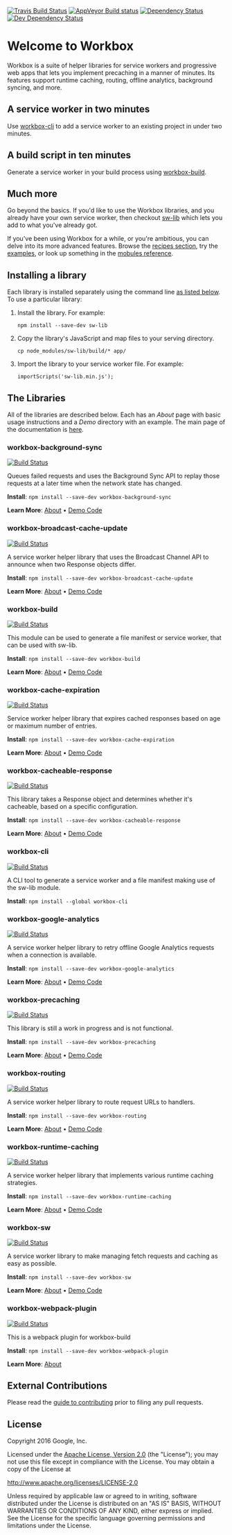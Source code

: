 <!-- DO NOT EDIT. This page is autogenerated. -->
<!-- To make changes, edit templates/README.hbs, not this file. -->
[![Travis Build Status][travis-image]][travis-url]
[![AppVeyor Build status][appveyor-image]][appveyor-url]
[![Dependency Status][dependency-image]][dependency-url]
[![Dev Dependency Status][dev-dependency-image]][dev-dependency-url]

# Welcome to Workbox

Workbox is a suite of helper libraries for service workers and progressive web
apps that lets you implement precaching in a manner of minutes. Its features
support runtime caching, routing, offline analytics, background syncing, and
more.

## A service worker in two minutes

Use [workbox-cli](workbox-cli) to add a service worker to an existing project in under two
minutes. 

## A build script in ten minutes

Generate a service worker in your build process
using [workbox-build](workbox-build).

## Much more

Go beyond the basics. If you'd like to use the Workbox libraries, and you
already have your own service worker, then checkout
[sw-lib](sw-lib) which lets
you add to what you've already got.

If you've been using Workbox for a while, or you're
ambitious, you can delve into its more advanced features. Browse the
[recipes section](recipes), try the [examples](examples), or look up
something in the [mobules reference](reference-docs/stable/latest/).

## Installing a library

Each library is installed separately using the command line [as listed below](#the-libraries). To use a particular library:

1. Install the library. For example:

   `npm install --save-dev sw-lib`
2. Copy the library's JavaScript and map files to your serving directory. 

   `cp node_modules/sw-lib/build/* app/`
3. Import the library to your service worker file. For example:

   `importScripts('sw-lib.min.js');`

## The Libraries

All of the libraries are described below. Each has an _About_ page with basic usage instructions and a _Demo_ directory with an example. The main page of the documentation is [here](https://googlechrome.github.io/sw-helpers/#main).

### workbox-background-sync

[![Build Status](https://travis-shields.appspot.com/shield/GoogleChrome/sw-helpers/master/PROJECT%3D%22workbox-background-sync%22)][travis-url]

Queues failed requests and uses the Background Sync API to replay those requests at a later time when the network state has changed.

**Install**: `npm install --save-dev workbox-background-sync`

**Learn More**: [About](https://googlechrome.github.io/sw-helpers/reference-docs/stable/latest/module-workbox-background-sync.html) •
                [Demo Code](https://github.com/GoogleChrome/sw-helpers/tree/master/packages/workbox-background-sync/demo)

### workbox-broadcast-cache-update

[![Build Status](https://travis-shields.appspot.com/shield/GoogleChrome/sw-helpers/master/PROJECT%3D%22workbox-broadcast-cache-update%22)][travis-url]

A service worker helper library that uses the Broadcast Channel API to announce when two Response objects differ.

**Install**: `npm install --save-dev workbox-broadcast-cache-update`

**Learn More**: [About](https://googlechrome.github.io/sw-helpers/reference-docs/stable/latest/module-workbox-broadcast-cache-update.html) •
                [Demo Code](https://github.com/GoogleChrome/sw-helpers/tree/master/packages/workbox-broadcast-cache-update/demo)

### workbox-build

[![Build Status](https://travis-shields.appspot.com/shield/GoogleChrome/sw-helpers/master/PROJECT%3D%22workbox-build%22)][travis-url]

This module can be used to generate a file manifest or service worker, that can be used with sw-lib.

**Install**: `npm install --save-dev workbox-build`

**Learn More**: [About](https://googlechrome.github.io/sw-helpers/reference-docs/stable/latest/module-workbox-build.html) •
                [Demo Code](https://github.com/GoogleChrome/sw-helpers/tree/master/packages/workbox-build/demo)

### workbox-cache-expiration

[![Build Status](https://travis-shields.appspot.com/shield/GoogleChrome/sw-helpers/master/PROJECT%3D%22workbox-cache-expiration%22)][travis-url]

Service worker helper library that expires cached responses based on age or maximum number of entries.

**Install**: `npm install --save-dev workbox-cache-expiration`

**Learn More**: [About](https://googlechrome.github.io/sw-helpers/reference-docs/stable/latest/module-workbox-cache-expiration.html) •
                [Demo Code](https://github.com/GoogleChrome/sw-helpers/tree/master/packages/workbox-cache-expiration/demo)

### workbox-cacheable-response

[![Build Status](https://travis-shields.appspot.com/shield/GoogleChrome/sw-helpers/master/PROJECT%3D%22workbox-cacheable-response%22)][travis-url]

This library takes a Response object and determines whether it&#x27;s cacheable, based on a specific configuration.

**Install**: `npm install --save-dev workbox-cacheable-response`

**Learn More**: [About](https://googlechrome.github.io/sw-helpers/reference-docs/stable/latest/module-workbox-cacheable-response.html) •
                [Demo Code](https://github.com/GoogleChrome/sw-helpers/tree/master/packages/workbox-cacheable-response/demo)

### workbox-cli

[![Build Status](https://travis-shields.appspot.com/shield/GoogleChrome/sw-helpers/master/PROJECT%3D%22workbox-cli%22)][travis-url]

A CLI tool to generate a service worker and a file manifest making use of the sw-lib module.

**Install**: `npm install --global workbox-cli`



### workbox-google-analytics

[![Build Status](https://travis-shields.appspot.com/shield/GoogleChrome/sw-helpers/master/PROJECT%3D%22workbox-google-analytics%22)][travis-url]

A service worker helper library to retry offline Google Analytics requests when a connection is available.

**Install**: `npm install --save-dev workbox-google-analytics`

**Learn More**: [About](https://googlechrome.github.io/sw-helpers/reference-docs/stable/latest/module-workbox-google-analytics.html) •
                [Demo Code](https://github.com/GoogleChrome/sw-helpers/tree/master/packages/workbox-google-analytics/demo)

### workbox-precaching

[![Build Status](https://travis-shields.appspot.com/shield/GoogleChrome/sw-helpers/master/PROJECT%3D%22workbox-precaching%22)][travis-url]

This library is still a work in progress and is not functional.

**Install**: `npm install --save-dev workbox-precaching`

**Learn More**: [About](https://googlechrome.github.io/sw-helpers/reference-docs/stable/latest/module-workbox-precaching.html) •
                [Demo Code](https://github.com/GoogleChrome/sw-helpers/tree/master/packages/workbox-precaching/demo)

### workbox-routing

[![Build Status](https://travis-shields.appspot.com/shield/GoogleChrome/sw-helpers/master/PROJECT%3D%22workbox-routing%22)][travis-url]

A service worker helper library to route request URLs to handlers.

**Install**: `npm install --save-dev workbox-routing`

**Learn More**: [About](https://googlechrome.github.io/sw-helpers/reference-docs/stable/latest/module-workbox-routing.html) •
                [Demo Code](https://github.com/GoogleChrome/sw-helpers/tree/master/packages/workbox-routing/demo)

### workbox-runtime-caching

[![Build Status](https://travis-shields.appspot.com/shield/GoogleChrome/sw-helpers/master/PROJECT%3D%22workbox-runtime-caching%22)][travis-url]

A service worker helper library that implements various runtime caching strategies.

**Install**: `npm install --save-dev workbox-runtime-caching`

**Learn More**: [About](https://googlechrome.github.io/sw-helpers/reference-docs/stable/latest/module-workbox-runtime-caching.html) •
                [Demo Code](https://github.com/GoogleChrome/sw-helpers/tree/master/packages/workbox-runtime-caching/demo)

### workbox-sw

[![Build Status](https://travis-shields.appspot.com/shield/GoogleChrome/sw-helpers/master/PROJECT%3D%22workbox-sw%22)][travis-url]

A service worker library to make managing fetch requests and caching as easy as possible.

**Install**: `npm install --save-dev workbox-sw`

**Learn More**: [About](https://googlechrome.github.io/sw-helpers/reference-docs/stable/latest/module-workbox-sw.html) •
                [Demo Code](https://github.com/GoogleChrome/sw-helpers/tree/master/packages/workbox-sw/demo)

### workbox-webpack-plugin

[![Build Status](https://travis-shields.appspot.com/shield/GoogleChrome/sw-helpers/master/PROJECT%3D%22workbox-webpack-plugin%22)][travis-url]

This is a webpack plugin for workbox-build

**Install**: `npm install --save-dev workbox-webpack-plugin`

**Learn More**: [About](https://googlechrome.github.io/sw-helpers/reference-docs/stable/latest/module-workbox-webpack-plugin.html)


## External Contributions

Please read the [guide to contributing](https://googlechrome.github.io/sw-helpers/contributing.html)
prior to filing any pull requests.

## License

Copyright 2016 Google, Inc.

Licensed under the [Apache License, Version 2.0](LICENSE) (the "License");
you may not use this file except in compliance with the License. You may
obtain a copy of the License at

  http://www.apache.org/licenses/LICENSE-2.0

Unless required by applicable law or agreed to in writing, software
distributed under the License is distributed on an "AS IS" BASIS,
WITHOUT WARRANTIES OR CONDITIONS OF ANY KIND, either express or implied.
See the License for the specific language governing permissions and
limitations under the License.

[npm-url]: https://npmjs.org/package/sw-helpers
[npm-image]: https://badge.fury.io/js/sw-helpers.svg
[travis-url]: https://travis-ci.org/GoogleChrome/sw-helpers
[travis-image]: https://travis-ci.org/GoogleChrome/sw-helpers.svg?branch=master
[appveyor-image]: https://ci.appveyor.com/api/projects/status/4ct8ph4d34c5ifnw?svg=true
[appveyor-url]: https://ci.appveyor.com/project/gauntface/sw-helpers
[dependency-url]: https://david-dm.org/GoogleChrome/sw-helpers/
[dependency-image]: https://david-dm.org/GoogleChrome/sw-helpers/status.svg
[dev-dependency-url]: https://david-dm.org/GoogleChrome/sw-helpers?type=dev
[dev-dependency-image]: https://david-dm.org/GoogleChrome/sw-helpers/dev-status.svg
